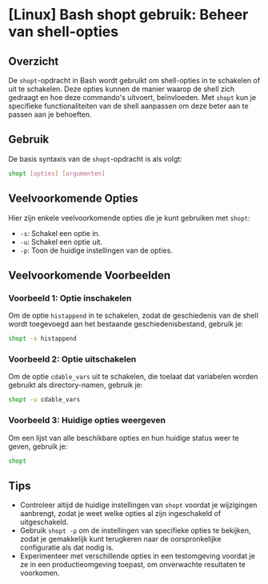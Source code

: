 # [Linux] Bash shopt gebruik: Beheer van shell-opties

## Overzicht
De `shopt`-opdracht in Bash wordt gebruikt om shell-opties in te schakelen of uit te schakelen. Deze opties kunnen de manier waarop de shell zich gedraagt en hoe deze commando's uitvoert, beïnvloeden. Met `shopt` kun je specifieke functionaliteiten van de shell aanpassen om deze beter aan te passen aan je behoeften.

## Gebruik
De basis syntaxis van de `shopt`-opdracht is als volgt:

```bash
shopt [opties] [argumenten]
```

## Veelvoorkomende Opties
Hier zijn enkele veelvoorkomende opties die je kunt gebruiken met `shopt`:

- `-s`: Schakel een optie in.
- `-u`: Schakel een optie uit.
- `-p`: Toon de huidige instellingen van de opties.

## Veelvoorkomende Voorbeelden

### Voorbeeld 1: Optie inschakelen
Om de optie `histappend` in te schakelen, zodat de geschiedenis van de shell wordt toegevoegd aan het bestaande geschiedenisbestand, gebruik je:

```bash
shopt -s histappend
```

### Voorbeeld 2: Optie uitschakelen
Om de optie `cdable_vars` uit te schakelen, die toelaat dat variabelen worden gebruikt als directory-namen, gebruik je:

```bash
shopt -u cdable_vars
```

### Voorbeeld 3: Huidige opties weergeven
Om een lijst van alle beschikbare opties en hun huidige status weer te geven, gebruik je:

```bash
shopt
```

## Tips
- Controleer altijd de huidige instellingen van `shopt` voordat je wijzigingen aanbrengt, zodat je weet welke opties al zijn ingeschakeld of uitgeschakeld.
- Gebruik `shopt -p` om de instellingen van specifieke opties te bekijken, zodat je gemakkelijk kunt terugkeren naar de oorspronkelijke configuratie als dat nodig is.
- Experimenteer met verschillende opties in een testomgeving voordat je ze in een productieomgeving toepast, om onverwachte resultaten te voorkomen.